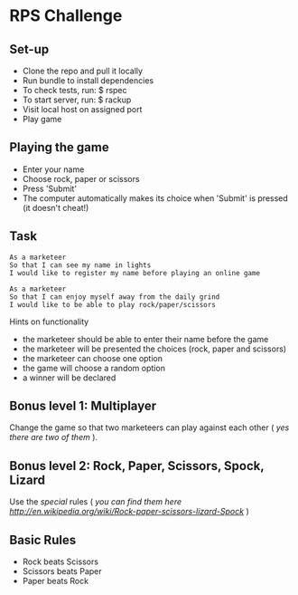 # RPS Challenge

Set-up
-------
- Clone the repo and pull it locally
- Run bundle to install dependencies
- To check tests, run: $ rspec
- To start server, run: $ rackup
- Visit local host on assigned port
- Play game

Playing the game
-------
- Enter your name
- Choose rock, paper or scissors
- Press 'Submit'
- The computer automatically makes its choice when 'Submit' is pressed (it doesn't cheat!)

Task
----

```
As a marketeer
So that I can see my name in lights
I would like to register my name before playing an online game

As a marketeer
So that I can enjoy myself away from the daily grind
I would like to be able to play rock/paper/scissors
```

Hints on functionality

- the marketeer should be able to enter their name before the game
- the marketeer will be presented the choices (rock, paper and scissors)
- the marketeer can choose one option
- the game will choose a random option
- a winner will be declared

## Bonus level 1: Multiplayer

Change the game so that two marketeers can play against each other ( _yes there are two of them_ ).

## Bonus level 2: Rock, Paper, Scissors, Spock, Lizard

Use the _special_ rules ( _you can find them here http://en.wikipedia.org/wiki/Rock-paper-scissors-lizard-Spock_ )

## Basic Rules

- Rock beats Scissors
- Scissors beats Paper
- Paper beats Rock
